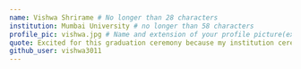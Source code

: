 ```yaml
---
name: Vishwa Shrirame # No longer than 28 characters
institution: Mumbai University # no longer than 58 characters
profile_pic: vishwa.jpg # Name and extension of your profile picture(ex. mona.png) The picture must be squared and 544px on width and height.
quote: Excited for this graduation ceremony because my institution ceremony got delayed indefinitely # no longer than 100 characters, avoid using quotes(") to guarantee the format remains the same.
github_user: vishwa3011
---
```

